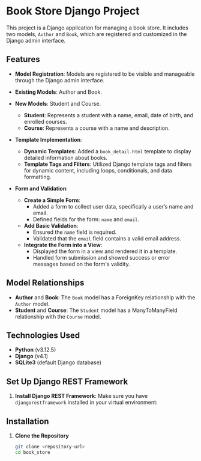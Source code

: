 # Book Store Django Project

This project is a Django application for managing a book store. It includes two models, `Author` and `Book`, which are registered and customized in the Django admin interface.

## Features

- **Model Registration**: Models are registered to be visible and manageable through the Django admin interface.
- **Existing Models**: Author and Book.
- **New Models**: Student and Course.
  - **Student**: Represents a student with a name, email, date of birth, and enrolled courses.
  - **Course**: Represents a course with a name and description.

- **Template Implementation**:
  - **Dynamic Templates**: Added a `book_detail.html` template to display detailed information about books.
  - **Template Tags and Filters**: Utilized Django template tags and filters for dynamic content, including loops, conditionals, and data formatting.

- **Form and Validation**:
  - **Create a Simple Form**:
    - Added a form to collect user data, specifically a user’s name and email.
    - Defined fields for the form: `name` and `email`.
  - **Add Basic Validation**:
    - Ensured the `name` field is required.
    - Validated that the `email` field contains a valid email address.
  - **Integrate the Form into a View**:
    - Displayed the form in a view and rendered it in a template.
    - Handled form submission and showed success or error messages based on the form's validity.

## Model Relationships

- **Author** and **Book**: The `Book` model has a ForeignKey relationship with the `Author` model.
- **Student** and **Course**: The `Student` model has a ManyToManyField relationship with the `Course` model.

## Technologies Used

- **Python** (v3.12.5)
- **Django** (v4.1)
- **SQLite3** (default Django database)

## Set Up Django REST Framework

1. **Install Django REST Framework**:
   Make sure you have `djangorestframework` installed in your virtual environment:

## Installation

1. **Clone the Repository**

   ```bash
   git clone <repository-url>
   cd book_store